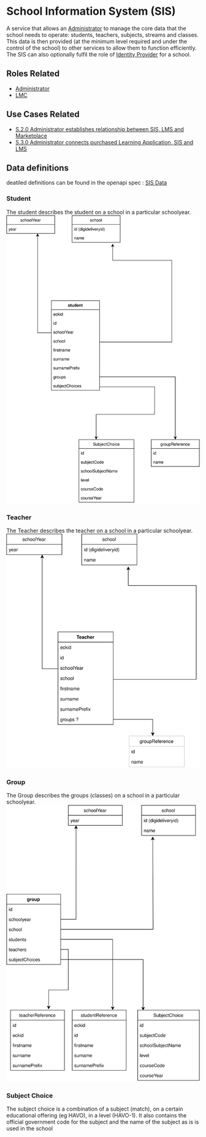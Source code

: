 # School Information System (SIS)

A service that allows an [Administrator](../roles/administrator.md) to manage the core data that the school needs to operate:  students, teachers, subjects, streams and classes.  This data is then provided (at the minimum level required and under the control of the school) to other services to allow them to function efficiently.  The SIS can also optionally fulfil the role of [Identity Provider](../identity-provider.md) for a school.

## Roles Related

  - [Administrator](../roles/administrator.md)
  - [LMC](../roles/lmc.md)

## Use Cases Related

- [S.2.0 Administrator establishes relationship between SIS, LMS and Marketplace](../use-cases/s.2.0-sims-lms-marketplace-setup.md)
- [S.3.0 Administrator connects purchased Learning Application, SIS and LMS](../use-cases/s.3.0-sims-lms-learning-application-setup.md)


## Data definitions
deatiled definitions can be found in the openapi spec : [SIS Data](https://stichtingsem.stoplight.io/docs/sem-technology-prototype/reference/sisdata.v1.yaml)

### Student
The student describes the student on a school in a particular schoolyear.
![Student](..\diagrams\SIS-Entity-Diagram-Student.drawio.svg)

### Teacher
The Teacher describes the teacher on a school in a particular schoolyear.
![Student](..\diagrams\SIS-Entity-Diagram-Teacher.drawio.svg)

### Group
The Group describes the groups (classes) on a school in a particular schoolyear.
![Student](..\diagrams\SIS-Entity-Diagram-Group.drawio.svg)

### Subject Choice
The subject choice is a combination of a subject (match), on a certain educational offering (eg HAVO), in a level (HAVO-1). It also contains the official government code for the subject and the name of the subject as is is used in the school
